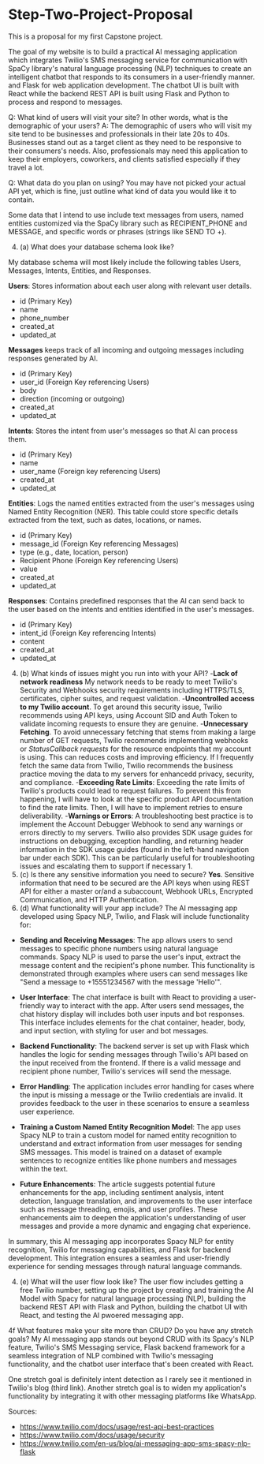 # Step-Two-Project-Proposal
This is a proposal for my first Capstone project.

The goal of my website is to build a practical AI messaging application which integrates Twilio's SMS messaging service for communication with SpaCy library's natural language processing (NLP) techniques to create an intelligent chatbot that responds to its consumers in a user-friendly manner. and Flask for web application development. The chatbot UI is built with React while the backend REST API is built using Flask and Python to process and respond to messages.

Q: What kind of users will visit your site? In other words, what is the demographic of your users?
A: The demographic of users who will visit my site tend to be businesses and professionals in their late 20s to 40s. Businesses stand out as a target client as they need to be responsive to their consumers's needs. Also, professionals may need this application to keep their employers, coworkers, and clients satisfied especially if they travel a lot.

Q: What data do you plan on using? You may have not picked your actual API yet, which is fine, just outline what kind of data you would like it to contain.

Some data that I intend to use include text messages from users, named entities customized via the SpaCy library such as RECIPIENT_PHONE and MESSAGE, and specific words or phrases (strings like SEND TO +). 

4. (a) What does your database schema look like?

My database schema will most likely include the following tables Users, Messages, Intents, Entities, and Responses. 

 **Users**: Stores information about each user along with relevant user details.
 - id (Primary Key)
 - name
 - phone_number
 - created_at
 - updated_at

 **Messages** keeps track of all incoming and outgoing messages including responses generated by AI.
 - id (Primary Key)
 - user_id (Foreign Key referencing Users)
 - body
 - direction (incoming or outgoing)
 - created_at
 - updated_at

 **Intents**: Stores the intent from user's messages so that AI can process them. 
 - id (Primary Key)
 - name
 - user_name (Foreign key referencing Users)
 - created_at
 - updated_at

**Entities**: Logs the named entities extracted from the user's messages using Named Entity Recognition (NER). This table could store specific details extracted from the text, such as dates, locations, or names.
 - id (Primary Key)
 - message_id (Foreign Key referencing Messages)
 - type (e.g., date, location, person)
 - Recipient Phone (Foreign Key referencing Users)
 - value
 - created_at
 - updated_at

 **Responses**: Contains predefined responses that the AI can send back to the user based on the intents and entities identified in the user's messages.
 - id (Primary Key)
 - intent_id (Foreign Key referencing Intents)
 - content
 - created_at
 - updated_at

4. (b) What kinds of issues might you run into with your API?
   -**Lack of network readiness** My network needs to be ready to meet Twilio's Security and Webhooks security requirements including HTTPS/TLS, certificates, cipher suites, and request validation.
   -**Uncontrolled access to my Twilio account**. To get around this security issue, Twilio recommends using API keys, using Account SID and Auth Token to validate incoming requests to ensure they are genuine.
   -**Unnecessary Fetching**. To avoid unnecessary fetching that stems from making a large number of GET requests, Twilio recommends implementing webhooks or _StatusCallback requests_ for the resource endpoints that my account is using. This can reduces costs and improving efficiency. If I frequently fetch the same data from Twilio, Twilio recommends the business practice moving the data to my servers for enhancedd privacy, security, and compliance.
-**Exceeding Rate Limits**: Exceeding the rate limits of Twilio's products could lead to request failures. To prevent this from happening, I will have to look at the specific product API documentation to find the rate limits. Then, I will have to implement retries to ensure deliverability. 
-**Warnings or Errors**: A troubleshooting best practice is to implement the Account Debugger Webhook to send any warnings or errors directly to my servers. Twilio also provides SDK usage guides for instructions on debugging, exception handling, and returning header information in the SDK usage guides (found in the left-hand navigation bar under each SDK). This can be particularly useful for troubleshooting issues and escalating them to support if necessary 1.
4. (c) Is there any sensitive information you need to secure?
  **Yes**. Sensitive information that need to be secured are the API keys when using REST API for either a master or/and a subaccount, Webhook URLs, Encrypted Communication, and HTTP Authentication.
4. (d) What functionality will your app include?
   The AI messaging app developed using Spacy NLP, Twilio, and Flask will include functionality for:
   
- **Sending and Receiving Messages**: The app allows users to send messages to specific phone numbers using natural language commands. Spacy NLP is used to parse the user's input, extract the message content and the recipient's phone number. This functionality is demonstrated through examples where users can send messages like "Send a message to +15551234567 with the message 'Hello'".

- **User Interface**: The chat interface is built with React to providing a user-friendly way to interact with the app. After users send messages, the chat history display will includes both user inputs and bot responses. This interface includes elements for the chat container, header, body, and input section, with styling for user and bot messages.

- **Backend Functionality**: The backend server is set up with Flask which handles the logic for sending messages through Twilio's API based on the input received from the frontend. If there is a valid message and recipient phone number, Twilio's services will send the message.
  
- **Error Handling**: The application includes error handling for cases where the input is missing a message or the Twilio credentials are invalid. It provides feedback to the user in these scenarios to ensure a seamless user experience.

- **Training a Custom Named Entity Recognition Model**: The app uses Spacy NLP to train a custom model for named entity recognition to understand and extract information from user messages for sending SMS messages. This model is trained on a dataset of example sentences to recognize entities like phone numbers and messages within the text.

- **Future Enhancements**: The article suggests potential future enhancements for the app, including sentiment analysis, intent detection, language translation, and improvements to the user interface such as message threading, emojis, and user profiles. These enhancements aim to deepen the application's understanding of user messages and provide a more dynamic and engaging chat experience.

In summary, this AI messaging app incorporates Spacy NLP for entity recognition, Twilio for messaging capabilities, and Flask for backend development. This integration ensures a seamless and user-friendly experience for sending messages through natural language commands.

4. (e) What will the user flow look like?
   The user flow includes getting a free Twilio number, setting up the project by creating and training the AI Model with Spacy for natural language processing (NLP), building the backend REST API with Flask and Python, building the chatbot UI with React, and testing the AI pwoered messaging app.

4f What features make your site more than CRUD? Do you have any stretch goals?
   My AI messaging app stands out beyond CRUD with its Spacy's NLP feature, Twilio's SMS Messaging service, Flask backend framework for a seamless integration of NLP combined with Twilio's messaging functionality, and the chatbot user interface that's been created with React.
   
   One stretch goal is definitely intent detection as I rarely see it mentioned in Twilio's blog (third link). Another stretch goal is to widen my application's functionality by integrating it with other messaging platforms like WhatsApp.
   
Sources: 
- https://www.twilio.com/docs/usage/rest-api-best-practices
- https://www.twilio.com/docs/usage/security
- https://www.twilio.com/en-us/blog/ai-messaging-app-sms-spacy-nlp-flask 
